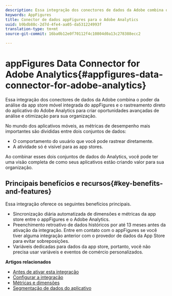 ```yaml
---
description: Essa integração dos conectores de dados da Adobe combina o poder da análise da app store móvel integrada do appFigures e o rastreamento direto do aplicativo do Adobe Analytics para criar oportunidades avançadas de análise e otimização para sua organização.
keywords: AppFigures
title: Conector de dados appFigures para o Adobe Analytics
uuid: b9bdb88c-2d7d-4fe4-aa05-da531224993f
translation-type: tm+mt
source-git-commit: 16ba0b12e0f70112f4c10804d0a13c278388ecc2

---
```



# appFigures Data Connector for Adobe Analytics{#appfigures-data-connector-for-adobe-analytics}

Essa integração dos conectores de dados da Adobe combina o poder da análise da app store móvel integrada do appFigures e o rastreamento direto do aplicativo do Adobe Analytics para criar oportunidades avançadas de análise e otimização para sua organização.

No mundo dos aplicativos móveis, as métricas de desempenho mais importantes são divididas entre dois conjuntos de dados:

* O comportamento do usuário que você pode rastrear diretamente.
* A atividade só é visível para as app stores.

Ao combinar esses dois conjuntos de dados do Analytics, você pode ter uma visão completa de como seus aplicativos estão criando valor para sua organização.

## Principais benefícios e recursos{#key-benefits-and-features}

Essa integração oferece os seguintes benefícios principais.

* Sincronização diária automatizada de dimensões e métricas da app store entre o appFigures e o Adobe Analytics.
* Preenchimento retroativo de dados históricos por até 13 meses antes da ativação da integração. Entre em contato com o appFigures se você tiver alguma integração anterior com o provedor de dados da App Store para evitar sobreposições.
* Variáveis dedicadas para dados da app store, portanto, você não precisa usar variáveis e eventos de comércio personalizados.

**Artigos relacionados**

* [Antes de ativar esta integração](appfigures-before-activation.md)
* [Configurar a integração](t-appfigures-integration.md)
* [Métricas e dimensões](appfigures-metrics.md)
* [Segmentação de dados do aplicativo](appfigures-segment-filter.md)
